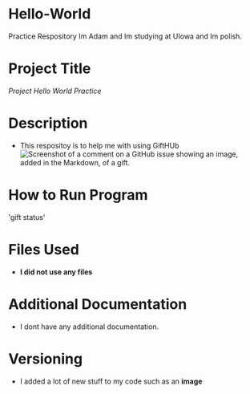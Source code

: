 # Hello-World
Practice Respository
Im Adam and Im studying at UIowa and Im polish.
# Project Title
_Project Hello World Practice_
# Description
- This respositoy is to help me with using GiftHUb
![Screenshot of a comment on a GitHub issue showing an image, added in the Markdown, of a gift.](https://i1.wp.com/ph-files.imgix.net/71794183-115a-4e80-88c1-f294f55f10f3.png?w=439&q=75)
# How to Run Program
'gift status' 
# Files Used
- **I did not use any files**
# Additional Documentation
- I dont have any additional documentation.
# Versioning
- I added a lot of new stuff to my code such as an **image**
